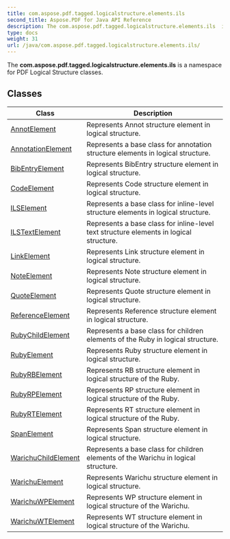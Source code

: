 ```yaml
---
title: com.aspose.pdf.tagged.logicalstructure.elements.ils
second_title: Aspose.PDF for Java API Reference
description: The com.aspose.pdf.tagged.logicalstructure.elements.ils  is a namespace for PDF Logical Structure classes.
type: docs
weight: 31
url: /java/com.aspose.pdf.tagged.logicalstructure.elements.ils/
---
```


The  **com.aspose.pdf.tagged.logicalstructure.elements.ils**   is a namespace for PDF Logical Structure classes.


## Classes

| Class | Description |
| --- | --- |
| [AnnotElement](../com.aspose.pdf.tagged.logicalstructure.elements.ils/annotelement) | Represents Annot structure element in logical structure. |
| [AnnotationElement](../com.aspose.pdf.tagged.logicalstructure.elements.ils/annotationelement) | Represents a base class for annotation structure elements in logical structure. |
| [BibEntryElement](../com.aspose.pdf.tagged.logicalstructure.elements.ils/bibentryelement) | Represents BibEntry structure element in logical structure. |
| [CodeElement](../com.aspose.pdf.tagged.logicalstructure.elements.ils/codeelement) | Represents Code structure element in logical structure. |
| [ILSElement](../com.aspose.pdf.tagged.logicalstructure.elements.ils/ilselement) | Represents a base class for inline-level structure elements in logical structure. |
| [ILSTextElement](../com.aspose.pdf.tagged.logicalstructure.elements.ils/ilstextelement) | Represents a base class for inline-level text structure elements in logical structure. |
| [LinkElement](../com.aspose.pdf.tagged.logicalstructure.elements.ils/linkelement) | Represents Link structure element in logical structure. |
| [NoteElement](../com.aspose.pdf.tagged.logicalstructure.elements.ils/noteelement) | Represents Note structure element in logical structure. |
| [QuoteElement](../com.aspose.pdf.tagged.logicalstructure.elements.ils/quoteelement) | Represents Quote structure element in logical structure. |
| [ReferenceElement](../com.aspose.pdf.tagged.logicalstructure.elements.ils/referenceelement) | Represents Reference structure element in logical structure. |
| [RubyChildElement](../com.aspose.pdf.tagged.logicalstructure.elements.ils/rubychildelement) | Represents a base class for children elements of the Ruby in logical structure. |
| [RubyElement](../com.aspose.pdf.tagged.logicalstructure.elements.ils/rubyelement) | Represents Ruby structure element in logical structure. |
| [RubyRBElement](../com.aspose.pdf.tagged.logicalstructure.elements.ils/rubyrbelement) | Represents RB structure element in logical structure of the Ruby. |
| [RubyRPElement](../com.aspose.pdf.tagged.logicalstructure.elements.ils/rubyrpelement) | Represents RP structure element in logical structure of the Ruby. |
| [RubyRTElement](../com.aspose.pdf.tagged.logicalstructure.elements.ils/rubyrtelement) | Represents RT structure element in logical structure of the Ruby. |
| [SpanElement](../com.aspose.pdf.tagged.logicalstructure.elements.ils/spanelement) | Represents Span structure element in logical structure. |
| [WarichuChildElement](../com.aspose.pdf.tagged.logicalstructure.elements.ils/warichuchildelement) | Represents a base class for children elements of the Warichu in logical structure. |
| [WarichuElement](../com.aspose.pdf.tagged.logicalstructure.elements.ils/warichuelement) | Represents Warichu structure element in logical structure. |
| [WarichuWPElement](../com.aspose.pdf.tagged.logicalstructure.elements.ils/warichuwpelement) | Represents WP structure element in logical structure of the Warichu. |
| [WarichuWTElement](../com.aspose.pdf.tagged.logicalstructure.elements.ils/warichuwtelement) | Represents WT structure element in logical structure of the Warichu. |
